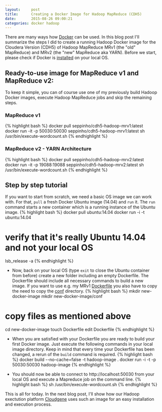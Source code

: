 ```yaml
---
layout:     post
title:      Creating a Docker Image for Hadoop MapReduce (CDH5)
date:       2015-08-26 09:00:21
categories: docker hadoop
---
```

There are many ways how [Docker](https://www.docker.com/) can be used. In this blog post I'll summarize the steps I did to create a running Hadoop Docker image for the Cloudera Version (CDH5) of Hadoop MapReduce MRv1 (the "old" MapReduce) and MRv2 (the "new" MapReduce aka YARN).  Before we start, please check if Docker is [installed](https://docs.docker.com/installation/) on your local OS.

## Ready-to-use image for MapReduce v1 and MapReduce v2:
To keep it simple, you can of course use one of my previously build Hadoop Docker images, execute Hadoop MapReduce jobs and skip the remaining steps. 

### MapReduce v1 
{% highlight bash %}
docker pull seppinho/cdh5-hadoop-mrv1:latest
docker run -it -p 50030:50030 seppinho/cdh5-hadoop-mrv1:latest
sh /usr/bin/execute-wordcount.sh
{% endhighlight %}

### MapReduce v2 - YARN Architecture
{% highlight bash %}
docker pull seppinho/cdh5-hadoop-mrv2:latest
docker run -it -p 19088:19088 seppinho/cdh5-hadoop-mrv2:latest
sh /usr/bin/execute-wordcount.sh
{% endhighlight %}

## Step by step tutorial
If you want to start from scratch, we need a basic OS image we can work with. For that, `pull` a fresh Docker Ubuntu image (14.04) and `run` it. The `run` command starts a new container which is a running instance of the Ubuntu image. 
{% highlight bash %}
docker pull ubuntu:14.04
docker run -i -t ubuntu:14.04
# verify that it's really Ubuntu 14.04 and not your local OS
lsb_release -a
{% endhighlight %}

- Now, back on your local OS (type `exit` to close the Ubuntu container from before) create a new folder including an empty Dockerfile. The Dockerfile should include all necessary commands to build a new image. If you want to use e.g. my MRv1 [Dockerfile](https://github.com/seppinho/cdh5-hadoop-mrv1/blob/master/Dockerfile) you also have to copy the need to copy the  [conf](https://github.com/seppinho/cdh5-hadoop-mrv1) directory. 
{% highlight bash %}
mkdir new-docker-image
mkdir new-docker-image/conf
# copy files as mentioned above
cd new-docker-image
touch Dockerfile
edit Dockerfile
{% endhighlight %}

- When you are satisfied with your Dockerfile you are ready to build your first Docker image. Just execute the following commands in your local image directory. Keep in mind that every time your Dockerfile has been changed, a rerun of the `build` command is required. 
{% highlight bash %}
docker build --no-cache=false -t hadoop-image .
docker run -i -t -p 50030:50030  hadoop-image
{% endhighlight %}

- You should now be able to connect to http://localhost:50030 from your local OS and execute a Mapreduce job on the command line. 
{% highlight bash %}
sh /usr/bin/execute-wordcount.sh
{% endhighlight %}

This is all for today. In the next blog post, I'll show how our Hadoop exectution platform [Cloudgene](http://cloudgene.uibk.ac.at) uses such an image for an easy installation and execution process.
